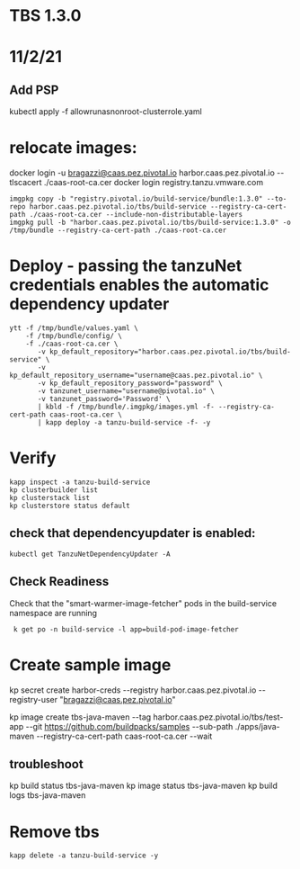# TBS 1.3.0
# 11/2/21


## Add PSP
kubectl apply -f allowrunasnonroot-clusterrole.yaml


# relocate images:
docker login -u bragazzi@caas.pez.pivotal.io harbor.caas.pez.pivotal.io --tlscacert ./caas-root-ca.cer
docker login registry.tanzu.vmware.com

```
imgpkg copy -b "registry.pivotal.io/build-service/bundle:1.3.0" --to-repo harbor.caas.pez.pivotal.io/tbs/build-service --registry-ca-cert-path ./caas-root-ca.cer --include-non-distributable-layers
imgpkg pull -b "harbor.caas.pez.pivotal.io/tbs/build-service:1.3.0" -o /tmp/bundle --registry-ca-cert-path ./caas-root-ca.cer
```
# Deploy - passing the tanzuNet credentials enables the automatic dependency updater
```
ytt -f /tmp/bundle/values.yaml \
    -f /tmp/bundle/config/ \
    -f ./caas-root-ca.cer \
       -v kp_default_repository="harbor.caas.pez.pivotal.io/tbs/build-service" \
       -v kp_default_repository_username="username@caas.pez.pivotal.io" \
       -v kp_default_repository_password="password" \
       -v tanzunet_username="username@pivotal.io" \
       -v tanzunet_password='Password' \
       | kbld -f /tmp/bundle/.imgpkg/images.yml -f- --registry-ca-cert-path caas-root-ca.cer \
       | kapp deploy -a tanzu-build-service -f- -y
```

# Verify
```
kapp inspect -a tanzu-build-service
kp clusterbuilder list
kp clusterstack list
kp clusterstore status default
```
## check that dependencyupdater is enabled:
```
kubectl get TanzuNetDependencyUpdater -A
```

## Check Readiness
Check that the "smart-warmer-image-fetcher" pods in the build-service namespace are running
```
 k get po -n build-service -l app=build-pod-image-fetcher
```



# Create sample image
kp secret create harbor-creds --registry harbor.caas.pez.pivotal.io --registry-user "bragazzi@caas.pez.pivotal.io"

kp image create tbs-java-maven --tag harbor.caas.pez.pivotal.io/tbs/test-app --git https://github.com/buildpacks/samples --sub-path ./apps/java-maven --registry-ca-cert-path caas-root-ca.cer --wait



## troubleshoot
kp build status tbs-java-maven
kp image status tbs-java-maven
kp build logs tbs-java-maven


# Remove tbs
```
kapp delete -a tanzu-build-service -y
```
